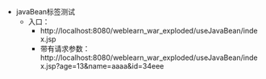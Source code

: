 - javaBean标签测试
    -  入口：
        - http://localhost:8080/weblearn_war_exploded/useJavaBean/index.jsp
        - 带有请求参数：http://localhost:8080/weblearn_war_exploded/useJavaBean/index.jsp?age=13&name=aaaa&id=34eee